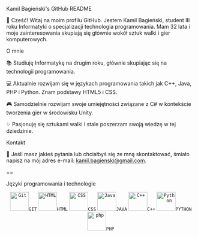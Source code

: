 Kamil Bagieński's GitHub README


👋 Cześć! Witaj na moim profilu GitHub. Jestem Kamil Bagieński, student III roku Informatyki o specjalizacji technologia programowania. 
Mam 32 lata i moje zainteresowania skupiają się głównie wokół sztuk walki i gier komputerowych.


O mnie

📚 Studiuję Informatykę na drugim roku, głównie skupiając się na technologii programowania.

💻 Aktualnie rozwijam się w językach programowania takich jak C++, Java, PHP i Python. Znam podstawy HTML5 i CSS.

🎮 Samodzielnie rozwijam swoje umiejętności związane z C# w kontekście tworzenia gier w środowisku Unity.

✨ Pasjonuję się sztukami walki i stale poszerzam swoją wiedzę w tej dziedzinie.


Kontakt

📧 Jeśli masz jakieś pytania lub chciałbyś się ze mną skontaktować, śmiało napisz na mój adres e-mail: kamil.bagienski@gmail.com.



==

Języki programowania i technologie

<div align="center">
	<code><img width="50" src="https://user-images.githubusercontent.com/25181517/192108372-f71d70ac-7ae6-4c0d-8395-51d8870c2ef0.png" alt="Git" title="Git"/>GIT</code>
	<code><img width="50" src="https://user-images.githubusercontent.com/25181517/192158954-f88b5814-d510-4564-b285-dff7d6400dad.png" alt="HTML" title="HTML"/>HTML</code>
	<code><img width="50" src="https://user-images.githubusercontent.com/25181517/183898674-75a4a1b1-f960-4ea9-abcb-637170a00a75.png" alt="CSS" title="CSS"/>CSS</code>
	<code><img width="50" src="https://user-images.githubusercontent.com/25181517/117201156-9a724800-adec-11eb-9a9d-3cd0f67da4bc.png" alt="Java" title="Java"/>JAVA</code>
	<code><img width="50" src="https://user-images.githubusercontent.com/25181517/192106073-90fffafe-3562-4ff9-a37e-c77a2da0ff58.png" alt="C++" title="C++"/>C++</code>
	<code><img width="50" src="https://user-images.githubusercontent.com/25181517/183423507-c056a6f9-1ba8-4312-a350-19bcbc5a8697.png" alt="Python" title="Python"/>PYTHON</code>
	<code><img width="50" src="https://user-images.githubusercontent.com/25181517/183570228-6a040b9f-3ddf-47a2-a201-743121dac664.png" alt="php" title="php"/>PHP</code>
</div>




